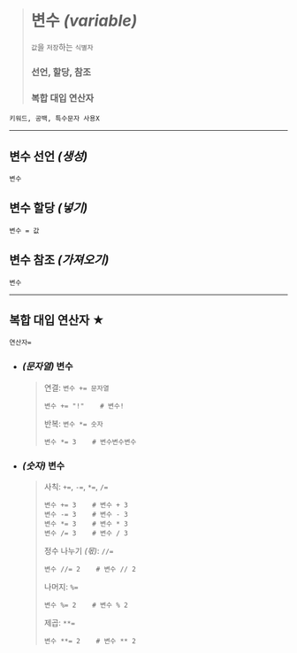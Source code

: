 ># 변수 *(variable)*
>`값`을 `저장`하는 `식별자`
>
>### 선언, 할당, 참조
>### 복합 대입 연산자
```angular2html
키워드, 공백, 특수문자 사용X
```
---

## 변수 선언 *(생성)*
`변수`

## 변수 할당 *(넣기)*
`변수 = 값`

## 변수 참조 *(가져오기)*
`변수`

---

## 복합 대입 연산자 ★
`연산자=`

+ ### *(문자열)* 변수

  >연결: `변수 += 문자열`
  >```
  >변수 += "!"    # 변수!
  >```
  >
  >반복: `변수 *= 숫자`
  >```
  >변수 *= 3    # 변수변수변수
  >```


+ ### *(숫자)* 변수
  
  >사칙: `+=`, `-=`, `*=`, `/=`
  >```
  >변수 += 3    # 변수 + 3
  >변수 -= 3    # 변수 - 3
  >변수 *= 3    # 변수 * 3
  >변수 /= 3    # 변수 / 3
  >```
  >
  >정수 나누기 *(몫)*: `//=`
  >```
  >변수 //= 2    # 변수 // 2
  >```
  >
  >나머지: `%=`
  >```angular2html
  >변수 %= 2    # 변수 % 2
  >```
  >
  >제곱: `**=`
  >```
  >변수 **= 2    # 변수 ** 2
  >``` 
